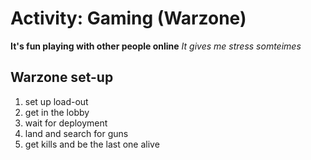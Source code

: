 # Activity: Gaming (Warzone)

**It's fun playing with other people online**
_It gives me stress somteimes_

## Warzone set-up
1. set up load-out
2. get in the lobby
3. wait for deployment
4. land and search for guns 
5. get kills and be the last one alive

